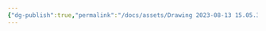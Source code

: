 ```yaml
---
{"dg-publish":true,"permalink":"/docs/assets/Drawing 2023-08-13 15.05.35.excalidraw/","tags":["excalidraw"]}
---
```

<style> .container {font-family: sans-serif; text-align: center;} .button-wrapper button {z-index: 1;height: 40px; width: 100px; margin: 10px;padding: 5px;} .excalidraw .App-menu_top .buttonList { display: flex;} .excalidraw-wrapper { height: 800px; margin: 50px; position: relative;} :root[dir="ltr"] .excalidraw .layer-ui__wrapper .zen-mode-transition.App-menu_bottom--transition-left {transform: none;} </style><script src="https://cdn.jsdelivr.net/npm/react@17/umd/react.production.min.js"></script><script src="https://cdn.jsdelivr.net/npm/react-dom@17/umd/react-dom.production.min.js"></script><script type="text/javascript" src="https://cdn.jsdelivr.net/npm/@excalidraw/excalidraw@0/dist/excalidraw.production.min.js"></script><div id="Drawing_2023-08-13_1505.35.excalidraw.md"></div><script>(function(){const InitialData={"type":"excalidraw","version":2,"source":"https://github.com/zsviczian/obsidian-excalidraw-plugin/releases/tag/2.7.4","elements":[{"id":"yfR68NxBHdWBMfQgC4ySg","type":"image","x":-179.71930927027051,"y":-167.23128509521484,"width":409.46355140186915,"height":411,"angle":0,"strokeColor":"transparent","backgroundColor":"transparent","fillStyle":"hachure","strokeWidth":1,"strokeStyle":"solid","roughness":1,"opacity":100,"groupIds":[],"frameId":null,"roundness":null,"seed":1142606270,"version":5,"versionNonce":374668788,"isDeleted":false,"boundElements":[],"updated":1736753019057,"link":null,"locked":false,"status":"pending","fileId":"6856a18de236dc5c398145949344ad21a81382de","scale":[1,1],"index":"a0","crop":null},{"id":"90NU0ixM","type":"text","x":-167.3431854248047,"y":-176.4841537475586,"width":365.8399438858032,"height":25,"angle":0,"strokeColor":"#1e1e1e","backgroundColor":"transparent","fillStyle":"hachure","strokeWidth":1,"strokeStyle":"solid","roughness":1,"opacity":100,"groupIds":[],"frameId":null,"roundness":null,"seed":1928316926,"version":40,"versionNonce":1677265740,"isDeleted":false,"boundElements":[],"updated":1736753019057,"link":null,"locked":false,"text":"0     1     2   3    4   5   6    7","rawText":"0     1     2   3    4   5   6    7","fontSize":20,"fontFamily":1,"textAlign":"left","verticalAlign":"top","baseline":17,"containerId":null,"originalText":"0     1     2   3    4   5   6    7","lineHeight":1.25,"autoResize":true,"index":"a1"},{"id":"MP2g5lw5","type":"text","x":-378.6276898384094,"y":30.71128511428833,"width":365.8399438858032,"height":25,"angle":1.5707963267948957,"strokeColor":"#1e1e1e","backgroundColor":"transparent","fillStyle":"hachure","strokeWidth":1,"strokeStyle":"solid","roughness":1,"opacity":100,"groupIds":[],"frameId":null,"roundness":null,"seed":1381488802,"version":197,"versionNonce":1013522292,"isDeleted":false,"boundElements":[],"updated":1736753019057,"link":null,"locked":false,"text":"0     1     2   3    4   5   6    7","rawText":"0     1     2   3    4   5   6    7","fontSize":20,"fontFamily":1,"textAlign":"left","verticalAlign":"top","baseline":17,"containerId":null,"originalText":"0     1     2   3    4   5   6    7","lineHeight":1.25,"autoResize":true,"index":"a2"}],"appState":{"theme":"light","viewBackgroundColor":"#ffffff","currentItemStrokeColor":"#1e1e1e","currentItemBackgroundColor":"transparent","currentItemFillStyle":"hachure","currentItemStrokeWidth":1,"currentItemStrokeStyle":"solid","currentItemRoughness":1,"currentItemOpacity":100,"currentItemFontFamily":1,"currentItemFontSize":20,"currentItemTextAlign":"left","currentItemStartArrowhead":null,"currentItemEndArrowhead":"arrow","currentItemArrowType":"round","scrollX":435.4817378819547,"scrollY":254.60771942138672,"zoom":{"value":2},"currentItemRoundness":"round","gridSize":null,"gridStep":5,"gridModeEnabled":false,"gridColor":{"Bold":"rgba(217, 217, 217, 0.5)","Regular":"rgba(230, 230, 230, 0.5)"},"currentStrokeOptions":null,"frameRendering":{"enabled":true,"clip":true,"name":true,"outline":true},"objectsSnapModeEnabled":false,"activeTool":{"type":"selection","customType":null,"locked":false,"lastActiveTool":null}},"files":{}};InitialData.scrollToContent=true;App=()=>{const e=React.useRef(null),t=React.useRef(null),[n,i]=React.useState({width:void 0,height:void 0});return React.useEffect(()=>{i({width:t.current.getBoundingClientRect().width,height:t.current.getBoundingClientRect().height});const e=()=>{i({width:t.current.getBoundingClientRect().width,height:t.current.getBoundingClientRect().height})};return window.addEventListener("resize",e),()=>window.removeEventListener("resize",e)},[t]),React.createElement(React.Fragment,null,React.createElement("div",{className:"excalidraw-wrapper",ref:t},React.createElement(ExcalidrawLib.Excalidraw,{ref:e,width:n.width,height:n.height,initialData:InitialData,viewModeEnabled:!0,zenModeEnabled:!0,gridModeEnabled:!1})))},excalidrawWrapper=document.getElementById("Drawing_2023-08-13_1505.35.excalidraw.md");ReactDOM.render(React.createElement(App),excalidrawWrapper);})();</script>